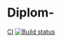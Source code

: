 # Diplom-
[CI]()
[![Build status](https://ci.appveyor.com/api/projects/status/p8bq8oh2gmj2joyh?svg=true)](https://ci.appveyor.com/project/OksanaBannova/diplom-8wq6m)